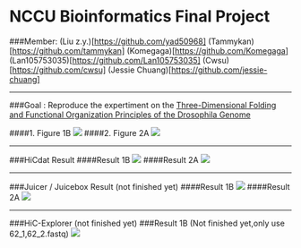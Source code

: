 # NCCU Bioinformatics Final Project

###Member:
(Liu z.y.)[https://github.com/yad50968]
(Tammykan)[https://github.com/tammykan]
(Komegaga)[https://github.com/Komegaga]
(Lan105753035)[https://github.com/Lan105753035]
(Cwsu)[https://github.com/cwsu]
(Jessie Chuang)[https://github.com/jessie-chuang]

---------

###Goal : 
Reproduce the expertiment on the [Three-Dimensional Folding and Functional Organization Principles of the Drosophila Genome](http://admbio.ccu.edu.tw/new/seminar_pdf/1002/Three-dimensional.pdf)  

####1. Figure 1B
![](https://github.com/yad50968/NCCU_Bioinformatics_Final/blob/master/paper_1B.png)
####2. Figure 2A 
![](https://github.com/yad50968/NCCU_Bioinformatics_Final/blob/master/paper_2A.png)

---------
###HiCdat Result
####Result 1B
![](https://github.com/yad50968/NCCU_Bioinformatics_Final/blob/master/HiCdat_1B.png)
####Result 2A
![](https://github.com/yad50968/NCCU_Bioinformatics_Final/blob/master/HiCdat_2A.png)

---------
###Juicer / Juicebox Result (not finished yet)
####Result 1B
![](https://github.com/yad50968/NCCU_Bioinformatics_Final/blob/master/Juicebox_1B.png)
####Result 2A
![](https://github.com/yad50968/NCCU_Bioinformatics_Final/blob/master/Juicebox_2A.png)

---------
###HiC-Explorer (not finished yet)
###Result 1B (Not finished yet,only use 62_1,62_2.fastq)
![](https://github.com/yad50968/NCCU_Bioinformatics_Final/blob/master/HiC-Explorer_1b.jpg)

